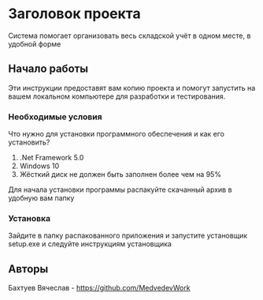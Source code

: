 # Заголовок проекта

Система помогает организовать весь складской учёт в одном месте, в удобной форме

## Начало работы

Эти инструкции предоставят вам копию проекта и помогут запустить на вашем локальном компьютере для разработки и тестирования.

### Необходимые условия

Что нужно для установки программного обеспечения и как его установить?

1) .Net Framework 5.0
2) Windows 10
3) Жёсткий диск не должен быть заполнен более чем на 95%

Для начала установки программы распакуйте скачанный архив в удобную вам папку

### Установка

Зайдите в папку распакованного приложения и запустите установщик setup.exe и следуйте инструкциям установщика

## Авторы

Бахтуев Вячеслав - https://github.com/MedvedevWork
